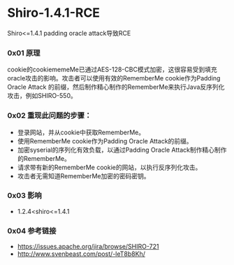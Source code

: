 # Shiro-1.4.1-RCE
Shiro&lt;=1.4.1 padding oracle attack导致RCE

### 0x01 原理
cookie的cookiememeMe已通过AES-128-CBC模式加密，这很容易受到填充oracle攻击的影响。攻击者可以使用有效的RememberMe cookie作为Padding Oracle Attack 的前缀，然后制作精心制作的RememberMe来执行Java反序列化攻击，例如SHIRO-550。

### 0x02 重现此问题的步骤：

* 登录网站，并从cookie中获取RememberMe。
* 使用RememberMe cookie作为Padding Oracle Attack的前缀。
* 加密syserial的序列化有效负载，以通过Padding Oracle Attack制作精心制作的RememberMe。
* 请求带有新的RememberMe cookie的网站，以执行反序列化攻击。
* 攻击者无需知道RememberMe加密的密码密钥。


### 0x03 影响

* 1.2.4<shiro<=1.4.1

### 0x04 参考链接

* https://issues.apache.org/jira/browse/SHIRO-721
* http://www.svenbeast.com/post/-leT8b8Kh/
